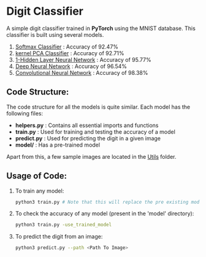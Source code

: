 # Digit Classifier

A simple digit classifier trained in **PyTorch** using the MNIST database. This classifier is built using several models.

1. [Softmax Classifier](https://github.com/amanraox/Digit-Recognition/tree/master/models/Softmax) : Accuracy of 92.47%
2. [kernel PCA Classifier](https://github.com/amanraox/Digit-Recognition/tree/master/models/kernelPCA) : Accuracy of 92.71%
3. [1-Hidden Layer Neural Network](https://github.com/amanraox/Digit-Recognition/tree/master/models/NN) : Accuracy of 95.77%
4. [Deep Neural Network](https://github.com/amanraox/Digit-Recognition/tree/master/models/DNN) : Accuracy of 96.54%
5. [Convolutional Neural Network](https://github.com/amanraox/Digit-Recognition/tree/master/models/CNN) : Accuracy of 98.38% 

## Code Structure:

The code structure for all the models is quite similar. Each model has the following files:

- **helpers.py** : Contains all essential imports and functions
- **train.py** : Used for training and testing the accuracy of a model
- **predict.py** : Used for predicting the digit in a given image
- **model/** : Has a pre-trained model

Apart from this, a few sample images are located in the [Utils](https://github.com/amanraox/Digit-Recognition/tree/master/utils) folder.

## Usage of Code:

1. To train any model:

   ```bash
   python3 train.py # Note that this will replace the pre existing model
   ```

2. To check the accuracy of any model (present in the 'model' directory):

   ```bash
   python3 train.py -use_trained_model
   ```

3. To predict the digit from an image:

   ```bash
   python3 predict.py --path <Path To Image>
   ```

